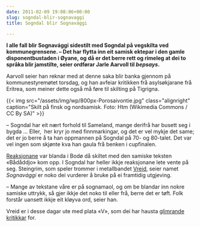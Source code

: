 ```yaml
---
date: 2011-02-09 19:08:06+00:00
slug: sogndal-blir-sognavaggi
title: Sogndal blir Sognavággi

---
```


**I alle fall blir Sognavággi sidestilt med Sogndal på vegskilta ved kommunegrensene. – Det har flytta inn eit samisk ektepar i den gamle disponentbustaden i Øyane, og då er det berre rett og rimeleg at dei to språka blir jamstilte, seier ordførar Jarle Aarvoll til _bepsays_.**

<!--more-->

Aarvoll seier han reknar med at denne saka blir banka gjennom på kommunestyremøtet torsdag, og han avfeiar kritikken frå asylsøkjarane frå Eritrea, som meiner dette også må føre til skilting på Tigrigna.

{{< img src="/assets/img/wp/800px-Porosaivontie.jpg" class="alignright" caption="Skilt på finsk og nordsamisk. Foto: Htm (Wikimedia Commons / CC By SA)" >}}

– Sogndal har eit nært forhold til Sameland, mange derifrå har busett seg i bygda … Eller,  her kryr jo med finnmarkingar, og det er vel mykje det same; det er jo berre å ta han oppmannen på Sogndal på 70- og 80-talet. Det var vel ingen som skjønte kva han gaula frå benken i cupfinalen.

[Reaksjonane](http://www.nrk.no/kanal/nrk_sapmi/1.7498612) var blanda i Bodø då skiltet med den samiske teksten «Bådåddjo» kom opp. I Sogndal har heller ikkje reaksjonane lete vente på seg. Steingrim, som speler trommer i metallbandet [Vreid](http://nn.wikipedia.org/wiki/Vreid), seier namet _Sognavággi_ er noko dei vurderer å bruke på ei framtidig utgjeving.

– Mange av tekstane våre er på sognamaol, og om be blandar inn nokre samiske uttrykk, så gjer ikkje det noko til eller frå, berre det er tøft. Folk forstår uansett ikkje eit kløyva ord, seier han.

Vreid er i desse dagar ute med plata «V», som dei har hausta [glimrande kritikkar](http://www.bt.no/bergenpuls/musikk/anmeldelser/Sogne-metallens-store-soenner-1248107.html) for.
